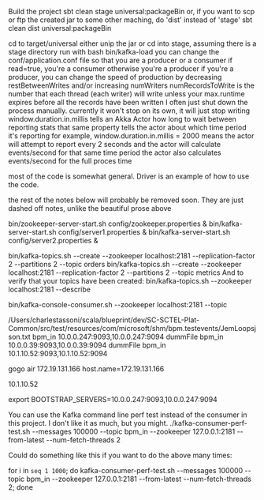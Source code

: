 Build the project
sbt clean stage universal:packageBin
or, if you want to scp or ftp the created jar to some other maching, do 'dist' instead of 'stage'
sbt clean dist universal:packageBin

cd to target/universal
either unip the jar or cd into stage, assuming there is a stage directory
run with 
  bash bin/kafka-load
you can change the conf/application.conf file so that you are a producer or a consumer
if read=true, you're a consumer
otherwise you're a producer
if you're a producer, you can change the speed of production by decreasing restBetweenWrites and/or increasing numWriters
numRecordsToWrite is the number that each thread (each writer) will write
   unless your max.runtime expires before all the records have been written
   I often just shut down the process manually. currently it won't stop on its own, it will just stop writing
window.duration.in.millis tells an Akka Actor how long to wait between reporting stats
  that same property tells the actor about which time period it's reporting
  for example, window.duration.in.millis = 2000 means the actor will attempt to report every 2 seconds
    and the actor will calculate events/second for that same time period
    the actor also calculates events/second for the full proces time

most of the code is somewhat general. Driver is an example of how to use the code.

the rest of the notes below will probably be removed soon. They are just dashed off notes, unlike the beautiful prose above


bin/zookeeper-server-start.sh config/zookeeper.properties &
bin/kafka-server-start.sh config/server1.properties &
bin/kafka-server-start.sh config/server2.properties &

bin/kafka-topics.sh --create --zookeeper localhost:2181 --replication-factor 2 --partitions 2 --topic orders
bin/kafka-topics.sh --create --zookeeper localhost:2181 --replication-factor 2 --partitions 2 --topic metrics
And to verify that your topics have been created:
bin/kafka-topics.sh --zookeeper localhost:2181 --describe

bin/kafka-console-consumer.sh --zookeeper localhost:2181 --topic <theTopic>

/Users/charlestassoni/scala/blueprint/dev/SC-SCTEL-Plat-Common/src/test/resources/com/microsoft/shm/bpm.testevents/JemLoopsjson.txt bpm_in 10.0.0.247:9093,10.0.0.247:9094
dummFile bpm_in 10.0.0.39:9093,10.0.0.39:9094
dummFile bpm_in 10.1.10.52:9093,10.1.10.52:9094

gogo air
172.19.131.166
host.name=172.19.131.166

10.1.10.52

export BOOTSTRAP_SERVERS=10.0.0.247:9093,10.0.0.247:9094


You can use the Kafka command line perf test instead of the consumer in this project. I don't like it as much, but you might.
./kafka-consumer-perf-test.sh --messages 100000 --topic bpm_in --zookeeper 127.0.0.1:2181 --from-latest --num-fetch-threads 2

Could do something like this if you want to do the above many times:

for i in `seq 1 1000`; do kafka-consumer-perf-test.sh --messages 100000 --topic bpm_in --zookeeper 127.0.0.1:2181 --from-latest --num-fetch-threads 2; done

